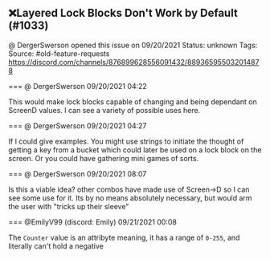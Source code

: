 ## ❌Layered Lock Blocks Don't Work by Default (#1033)
@ DergerSwerson opened this issue on 09/20/2021
Status: unknown
Tags: 
Source: #old-feature-requests https://discord.com/channels/876899628556091432/889365955032014878


=== @ DergerSwerson 09/20/2021 04:22

This would make lock blocks capable of changing and being dependant on ScreenD values. I can see a variety of possible uses here.

=== @ DergerSwerson 09/20/2021 04:27

If I could give examples. You might use strings to initiate the thought of getting a key from a bucket which could later be used on a lock block on the screen. Or you could have gathering mini games of sorts.

=== @ DergerSwerson 09/20/2021 08:07

Is this a viable idea? other combos have made use of Screen->D so I can see some use for it. Its by no means absolutely necessary, but would arm the user with "tricks up their sleeve"

=== @EmilyV99 (discord: Emily) 09/21/2021 00:08

The `Counter` value is an attribyte
meaning, it has a range of `0-255`, and literally can't hold a negative
